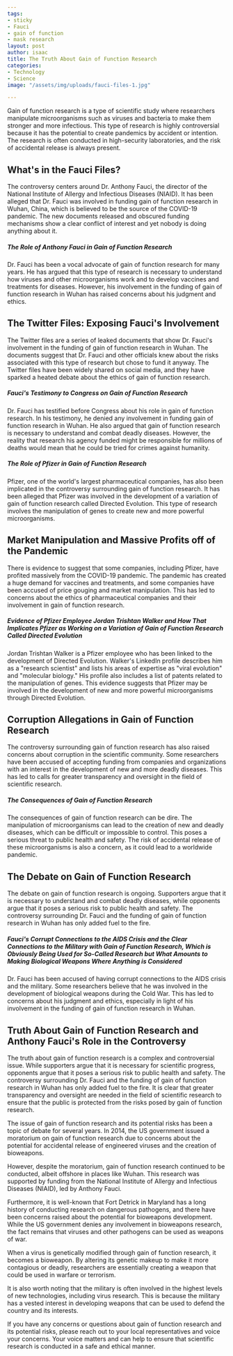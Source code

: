 ```yaml
---
tags:
- sticky
- Fauci
- gain of function
- mask research
layout: post
author: isaac
title: The Truth About Gain of Function Research
categories:
- Technology
- Science
image: "/assets/img/uploads/fauci-files-1.jpg"

---
```

Gain of function research is a type of scientific study where researchers manipulate microorganisms such as viruses and bacteria to make them stronger and more infectious. This type of research is highly controversial because it has the potential to create pandemics by accident or intention. The research is often conducted in high-security laboratories, and the risk of accidental release is always present. 

## What's in the Fauci Files?

The controversy centers around Dr. Anthony Fauci, the director of the National Institute of Allergy and Infectious Diseases (NIAID). It has been alleged that Dr. Fauci was involved in funding gain of function research in Wuhan, China, which is believed to be the source of the COVID-19 pandemic. The new documents released and obscured funding mechanisms show a clear conflict of interest and yet nobody is doing anything about it.

##### The Role of Anthony Fauci in Gain of Function Research

Dr. Fauci has been a vocal advocate of gain of function research for many years. He has argued that this type of research is necessary to understand how viruses and other microorganisms work and to develop vaccines and treatments for diseases. However, his involvement in the funding of gain of function research in Wuhan has raised concerns about his judgment and ethics.

## The Twitter Files: Exposing Fauci's Involvement

The Twitter files are a series of leaked documents that show Dr. Fauci's involvement in the funding of gain of function research in Wuhan. The documents suggest that Dr. Fauci and other officials knew about the risks associated with this type of research but chose to fund it anyway. The Twitter files have been widely shared on social media, and they have sparked a heated debate about the ethics of gain of function research.

##### Fauci's Testimony to Congress on Gain of Function Research

Dr. Fauci has testified before Congress about his role in gain of function research. In his testimony, he denied any involvement in funding gain of function research in Wuhan. He also argued that gain of function research is necessary to understand and combat deadly diseases. However, the reality that research his agency funded might be responsible for millions of deaths would mean that he could be tried for crimes against humanity.

##### The Role of Pfizer in Gain of Function Research

Pfizer, one of the world's largest pharmaceutical companies, has also been implicated in the controversy surrounding gain of function research. It has been alleged that Pfizer was involved in the development of a variation of gain of function research called Directed Evolution. This type of research involves the manipulation of genes to create new and more powerful microorganisms.

## Market Manipulation and Massive Profits off of the Pandemic

There is evidence to suggest that some companies, including Pfizer, have profited massively from the COVID-19 pandemic. The pandemic has created a huge demand for vaccines and treatments, and some companies have been accused of price gouging and market manipulation. This has led to concerns about the ethics of pharmaceutical companies and their involvement in gain of function research.

##### Evidence of Pfizer Employee Jordan Trishtan Walker and How That Implicates Pfizer as Working on a Variation of Gain of Function Research Called Directed Evolution

Jordan Trishtan Walker is a Pfizer employee who has been linked to the development of Directed Evolution. Walker's LinkedIn profile describes him as a "research scientist" and lists his areas of expertise as "viral evolution" and "molecular biology." His profile also includes a list of patents related to the manipulation of genes. This evidence suggests that Pfizer may be involved in the development of new and more powerful microorganisms through Directed Evolution.

## Corruption Allegations in Gain of Function Research

The controversy surrounding gain of function research has also raised concerns about corruption in the scientific community. Some researchers have been accused of accepting funding from companies and organizations with an interest in the development of new and more deadly diseases. This has led to calls for greater transparency and oversight in the field of scientific research.

##### The Consequences of Gain of Function Research

The consequences of gain of function research can be dire. The manipulation of microorganisms can lead to the creation of new and deadly diseases, which can be difficult or impossible to control. This poses a serious threat to public health and safety. The risk of accidental release of these microorganisms is also a concern, as it could lead to a worldwide pandemic.

## The Debate on Gain of Function Research

The debate on gain of function research is ongoing. Supporters argue that it is necessary to understand and combat deadly diseases, while opponents argue that it poses a serious risk to public health and safety. The controversy surrounding Dr. Fauci and the funding of gain of function research in Wuhan has only added fuel to the fire.

##### Fauci's Corrupt Connections to the AIDS Crisis and the Clear Connections to the Military with Gain of Function Research, Which is Obviously Being Used for So-Called Research but What Amounts to Making Biological Weapons Where Anything is Considered

Dr. Fauci has been accused of having corrupt connections to the AIDS crisis and the military. Some researchers believe that he was involved in the development of biological weapons during the Cold War. This has led to concerns about his judgment and ethics, especially in light of his involvement in the funding of gain of function research in Wuhan.

## Truth About Gain of Function Research and Anthony Fauci's Role in the Controversy

The truth about gain of function research is a complex and controversial issue. While supporters argue that it is necessary for scientific progress, opponents argue that it poses a serious risk to public health and safety. The controversy surrounding Dr. Fauci and the funding of gain of function research in Wuhan has only added fuel to the fire. It is clear that greater transparency and oversight are needed in the field of scientific research to ensure that the public is protected from the risks posed by gain of function research.

The issue of gain of function research and its potential risks has been a topic of debate for several years. In 2014, the US government issued a moratorium on gain of function research due to concerns about the potential for accidental release of engineered viruses and the creation of bioweapons.

However, despite the moratorium, gain of function research continued to be conducted, albeit offshore in places like Wuhan. This research was supported by funding from the National Institute of Allergy and Infectious Diseases (NIAID), led by Anthony Fauci.

Furthermore, it is well-known that Fort Detrick in Maryland has a long history of conducting research on dangerous pathogens, and there have been concerns raised about the potential for bioweapons development. While the US government denies any involvement in bioweapons research, the fact remains that viruses and other pathogens can be used as weapons of war.

When a virus is genetically modified through gain of function research, it becomes a bioweapon. By altering its genetic makeup to make it more contagious or deadly, researchers are essentially creating a weapon that could be used in warfare or terrorism.

It is also worth noting that the military is often involved in the highest levels of new technologies, including virus research. This is because the military has a vested interest in developing weapons that can be used to defend the country and its interests.

If you have any concerns or questions about gain of function research and its potential risks, please reach out to your local representatives and voice your concerns. Your voice matters and can help to ensure that scientific research is conducted in a safe and ethical manner.